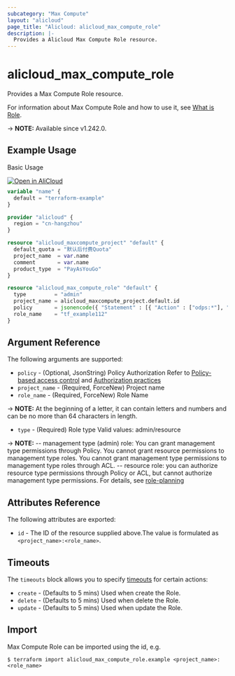 ```yaml
---
subcategory: "Max Compute"
layout: "alicloud"
page_title: "Alicloud: alicloud_max_compute_role"
description: |-
  Provides a Alicloud Max Compute Role resource.
---
```


# alicloud_max_compute_role

Provides a Max Compute Role resource.



For information about Max Compute Role and how to use it, see [What is Role](https://www.alibabacloud.com/help/en/).

-> **NOTE:** Available since v1.242.0.

## Example Usage

Basic Usage

<div style="display: block;margin-bottom: 40px;"><div class="oics-button" style="float: right;position: absolute;margin-bottom: 10px;">
  <a href="https://api.aliyun.com/terraform?resource=alicloud_max_compute_role&exampleId=4f2786ac-3ae8-3169-a7fc-9e255575c8611ccfa197&activeTab=example&spm=docs.r.max_compute_role.0.4f2786ac3a&intl_lang=EN_US" target="_blank">
    <img alt="Open in AliCloud" src="https://img.alicdn.com/imgextra/i1/O1CN01hjjqXv1uYUlY56FyX_!!6000000006049-55-tps-254-36.svg" style="max-height: 44px; max-width: 100%;">
  </a>
</div></div>

```terraform
variable "name" {
  default = "terraform-example"
}

provider "alicloud" {
  region = "cn-hangzhou"
}

resource "alicloud_maxcompute_project" "default" {
  default_quota = "默认后付费Quota"
  project_name  = var.name
  comment       = var.name
  product_type  = "PayAsYouGo"
}

resource "alicloud_max_compute_role" "default" {
  type         = "admin"
  project_name = alicloud_maxcompute_project.default.id
  policy       = jsonencode({ "Statement" : [{ "Action" : ["odps:*"], "Effect" : "Allow", "Resource" : ["acs:odps:*:projects/project_name/authorization/roles", "acs:odps:*:projects/project_name/authorization/roles/*/*"] }], "Version" : "1" })
  role_name    = "tf_example112"
}
```

## Argument Reference

The following arguments are supported:
* `policy` - (Optional, JsonString) Policy Authorization
Refer to [Policy-based access control](https://www.alibabacloud.com/help/en/maxcompute/user-guide/policy-based-access-control-1) and [Authorization practices](https://www.alibabacloud.com/help/en/maxcompute/use-cases/authorization-practices)
* `project_name` - (Required, ForceNew) Project name
* `role_name` - (Required, ForceNew) Role Name

-> **NOTE:** At the beginning of a letter, it can contain letters and numbers and can be no more than 64 characters in length.

* `type` - (Required) Role type Valid values: admin/resource

-> **NOTE:** -- management type (admin) role: You can grant management type permissions through Policy. You cannot grant resource permissions to management type roles. You cannot grant management type permissions to management type roles through ACL. -- resource role: you can authorize resource type permissions through Policy or ACL, but cannot authorize management type permissions. For details, see [role-planning](https://www.alibabacloud.com/help/en/maxcompute/user-guide/role-planning)


## Attributes Reference

The following attributes are exported:
* `id` - The ID of the resource supplied above.The value is formulated as `<project_name>:<role_name>`.

## Timeouts

The `timeouts` block allows you to specify [timeouts](https://developer.hashicorp.com/terraform/language/resources/syntax#operation-timeouts) for certain actions:
* `create` - (Defaults to 5 mins) Used when create the Role.
* `delete` - (Defaults to 5 mins) Used when delete the Role.
* `update` - (Defaults to 5 mins) Used when update the Role.

## Import

Max Compute Role can be imported using the id, e.g.

```shell
$ terraform import alicloud_max_compute_role.example <project_name>:<role_name>
```